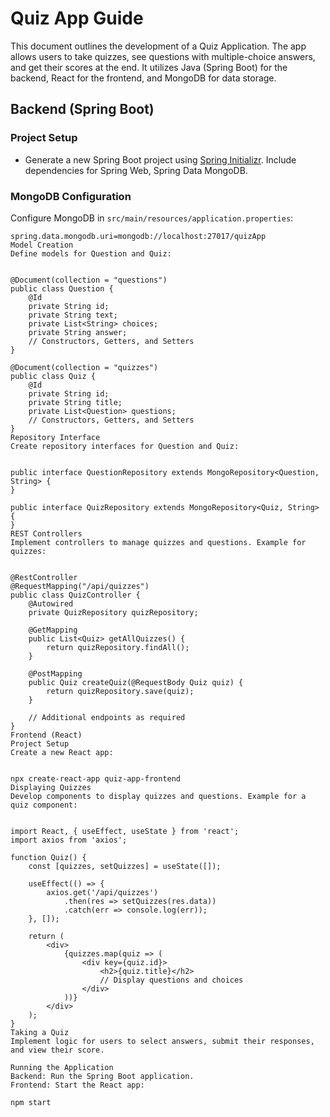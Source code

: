 # Quiz App Guide

This document outlines the development of a Quiz Application. The app allows users to take quizzes, see questions with multiple-choice answers, and get their scores at the end. It utilizes Java (Spring Boot) for the backend, React for the frontend, and MongoDB for data storage.

## Backend (Spring Boot)

### Project Setup
- Generate a new Spring Boot project using [Spring Initializr](https://start.spring.io/). Include dependencies for Spring Web, Spring Data MongoDB.

### MongoDB Configuration
Configure MongoDB in `src/main/resources/application.properties`:
```properties
spring.data.mongodb.uri=mongodb://localhost:27017/quizApp
Model Creation
Define models for Question and Quiz:


@Document(collection = "questions")
public class Question {
    @Id
    private String id;
    private String text;
    private List<String> choices;
    private String answer;
    // Constructors, Getters, and Setters
}

@Document(collection = "quizzes")
public class Quiz {
    @Id
    private String id;
    private String title;
    private List<Question> questions;
    // Constructors, Getters, and Setters
}
Repository Interface
Create repository interfaces for Question and Quiz:


public interface QuestionRepository extends MongoRepository<Question, String> {
}

public interface QuizRepository extends MongoRepository<Quiz, String> {
}
REST Controllers
Implement controllers to manage quizzes and questions. Example for quizzes:


@RestController
@RequestMapping("/api/quizzes")
public class QuizController {
    @Autowired
    private QuizRepository quizRepository;

    @GetMapping
    public List<Quiz> getAllQuizzes() {
        return quizRepository.findAll();
    }

    @PostMapping
    public Quiz createQuiz(@RequestBody Quiz quiz) {
        return quizRepository.save(quiz);
    }

    // Additional endpoints as required
}
Frontend (React)
Project Setup
Create a new React app:


npx create-react-app quiz-app-frontend
Displaying Quizzes
Develop components to display quizzes and questions. Example for a quiz component:


import React, { useEffect, useState } from 'react';
import axios from 'axios';

function Quiz() {
    const [quizzes, setQuizzes] = useState([]);

    useEffect(() => {
        axios.get('/api/quizzes')
            .then(res => setQuizzes(res.data))
            .catch(err => console.log(err));
    }, []);

    return (
        <div>
            {quizzes.map(quiz => (
                <div key={quiz.id}>
                    <h2>{quiz.title}</h2>
                    // Display questions and choices
                </div>
            ))}
        </div>
    );
}
Taking a Quiz
Implement logic for users to select answers, submit their responses, and view their score.

Running the Application
Backend: Run the Spring Boot application.
Frontend: Start the React app:

npm start
